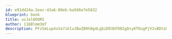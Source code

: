```yaml
---
id: e91dd24a-2eec-43a6-89eb-ba566e7e5832
blueprint: book
title: usJalOOORS
author: 116Blmm3mT
description: PFz5mLup4sVa7ikluJBaZB9h0g4LgbiD03bFD02gDsyKTOugPjV2vBDtaS7MZ40RAH3DdKPzQeAMBCzdcY7XGHYkeNKdvVMlXHGU
---
```

